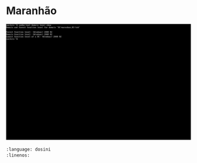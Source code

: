 # Maranhão

![Saída do comando: samba-tool domain level show](./print_samba.png)

```{literalinclude} smb.conf
:language: dosini
:linenos:
```